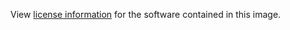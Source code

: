 View [license information](http://eclipse.org/jetty/licenses.html) for the software contained in this image.
